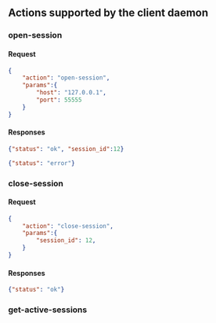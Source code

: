 ## Actions supported by the client daemon

### open-session
#### Request
```json
{
    "action": "open-session",
    "params":{
        "host": "127.0.0.1",
        "port": 55555
    }
}
```

#### Responses
```json
{"status": "ok", "session_id":12}
```
```json
{"status": "error"}
```

### close-session
#### Request
```json
{
    "action": "close-session",
    "params":{
        "session_id": 12,
    }
}
```

#### Responses
```json
{"status": "ok"}
```

### get-active-sessions

